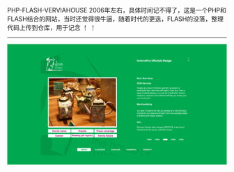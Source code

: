 PHP-FLASH-VERVIAHOUSE 2006年左右，具体时间记不得了，这是一个PHP和FLASH结合的网站，当时还觉得很牛逼，随着时代的更迭，FLASH的没落，整理代码上传到仓库，用于记念 ！ ！

****
![](https://github.com/Kokobing/PHP-FLASH-VERVIAHOUSE/blob/master/home.jpg)  
